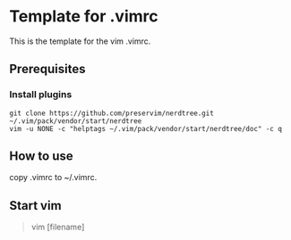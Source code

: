 # Template for .vimrc
This is the template for the vim .vimrc.
## Prerequisites
### Install plugins
```
git clone https://github.com/preservim/nerdtree.git ~/.vim/pack/vendor/start/nerdtree
vim -u NONE -c "helptags ~/.vim/pack/vendor/start/nerdtree/doc" -c q
```

## How to use
copy .vimrc to ~/.vimrc.

## Start vim
> vim [filename]

